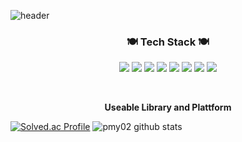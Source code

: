![header](https://capsule-render.vercel.app/api?type=waving&color=gradient&customColorList=30&height=300&section=header&text=Welcome&&fontAlignY=37&fontSize=90&&desc=Minyoung's%20Github%20Profile&descAlignY=55&animation=twinkling)

<h3 align="center">🍽️ Tech Stack 🍽️</h3>

<p align="center" display="inline-block">
  <a href="https://en.wikipedia.org/wiki/C_(programming_language)" target="_blank"><img src="https://img.shields.io/badge/C-00599C?style=for-the-badge&logo=C&logoColor=white"></a>
  <a href="https://isocpp.org/" target="_blank"><img src="https://img.shields.io/badge/C++-00599C?style=for-the-badge&logo=C%2B%2B&logoColor=white"></a>
  <a href="https://www.python.org/" target="_blank"><img src="https://img.shields.io/badge/Python-3776AB?style=for-the-badge&logo=Python&logoColor=white"></a>
  <a href="https://en.wikipedia.org/wiki/HTML5" target="_blank"><img src="https://img.shields.io/badge/HTML5-E34F26?style=for-the-badge&logo=HTML5&logoColor=white"></a>
  <a href="https://en.wikipedia.org/wiki/CSS" target="_blank"><img src="https://img.shields.io/badge/CSS3-1572B6?style=for-the-badge&logo=CSS3&logoColor=white"></a>
  <a href="https://www.mysql.com/" target="_blank"><img src="https://img.shields.io/badge/MySQL-4479A1?style=for-the-badge&logo=MySQL&logoColor=white"></a>
  <a href="https://aws.amazon.com/ko/" target="_blank"><img src="https://img.shields.io/badge/Amazon AWS-232F3E?style=for-the-badge&logo=Amazon AWS&logoColor=white"></a>
  <a href="https://git-scm.com/" target="_blank"><img src="https://img.shields.io/badge/Git-F05032?style=for-the-badge&logo=Git&logoColor=white"></a>
  
</p><br>
<p align="center">
    <Strong>Useable Library and Plattform</Strong><br>
</p>

[![Solved.ac Profile](http://mazassumnida.wtf/api/v2/generate_badge?boj=minyo0119)](https://solved.ac/minyo0119/)
![pmy02 github stats](https://github-readme-stats.vercel.app/api?username=pmy02&show_icons=true)
